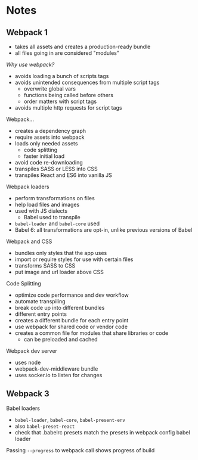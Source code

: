 # Notes

## Webpack 1

- takes all assets and creates a production-ready bundle
- all files going in are considered "modules"

_Why use webpack?_

- avoids loading a bunch of scripts tags
- avoids unintended consequences from multiple script tags
  - overwrite global vars
  - functions being called before others
  - order matters with script tags
- avoids multiple http requests for script tags

Webpack...

- creates a dependency graph
- require assets into webpack
- loads only needed assets
  - code splitting
  - faster initial load
- avoid code re-downloading
- transpiles SASS or LESS into CSS
- transpiles React and ES6 into vanilla JS

Webpack loaders

- perform transformations on files
- help load files and images
- used with JS dialects
  - Babel used to transpile
- `babel-loader` and `babel-core` used
- Babel 6: all transformations are opt-in, unlike previous versions of Babel

Webpack and CSS

- bundles only styles that the app uses
- import or require styles for use with certain files
- transforms SASS to CSS
- put image and url loader above CSS

Code Splitting

- optimize code performance and dev workflow
- automate transpiling
- break code up into different bundles
- different entry points
- creates a different bundle for each entry point
- use webpack for shared code or vendor code
- creates a common file for modules that share libraries or code
  - can be preloaded and cached

Webpack dev server

- uses node
- webpack-dev-middleware bundle
- uses socker.io to listen for changes

## Webpack 3

Babel loaders

- `babel-loader`, `babel-core`, `babel-present-env`
- also `babel-preset-react`
- check that .babelrc presets match the presets in webpack config babel loader

Passing `--progress` to webpack call shows progress of build
